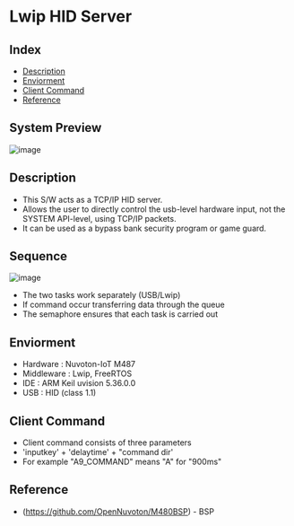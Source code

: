 # Lwip HID Server
## Index
  - [Description](#description)
  - [Enviorment](#enviorment) 
  - [Client Command](#client-command)
  - [Reference](#reference)
  
## System Preview
![image](https://user-images.githubusercontent.com/108905975/185017083-88404179-c6af-482a-b80c-656b0135556b.png)

## Description
<!--Wirte one paragraph of project description -->  
- This S/W acts as a TCP/IP HID server.  
- Allows the user to directly control the usb-level hardware input, not the SYSTEM API-level, using TCP/IP packets.
- It can be used as a bypass bank security program or game guard.  

## Sequence
![image](https://user-images.githubusercontent.com/108905975/185039260-25943160-a539-488a-9d10-92463f167025.png)
- The two tasks work separately (USB/Lwip)
- If command occur transferring data through the queue
- The semaphore ensures that each task is carried out

## Enviorment
<!-- Write enviromnet about this project -->
- Hardware : Nuvoton-IoT M487 
- Middleware : Lwip, FreeRTOS 
- IDE : ARM Keil uvision 5.36.0.0
- USB : HID (class 1.1)

## Client Command 
 - Client command consists of three parameters
 - 'inputkey' + 'delaytime' + "command dir' 
 - For example "A9_COMMAND" means "A" for "900ms" 
<!--
## Deployment
 Add additional notes about how to deploy this on a live system
 -->
## Reference
<!-- Write the way to contribute -->
 - (https://github.com/OpenNuvoton/M480BSP) - BSP

